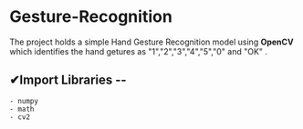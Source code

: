 # Gesture-Recognition

The project holds a simple Hand Gesture Recognition model using **OpenCV** which identifies the hand getures as "1","2","3","4","5","0" and "OK" .

## ✔Import Libraries --
    - numpy
    - math
    - cv2
    
